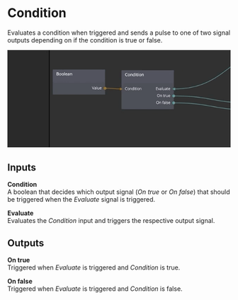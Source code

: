 # Condition
Evaluates a condition when triggered and sends a pulse to one of two signal outputs depending on if the condition is true or false.

![](condition.gif)

<div class = "node-inputs">

## Inputs

**Condition**  
A boolean that decides which output signal (*On true* or *On false*) that should be triggered when the *Evaluate* signal is triggered.

**Evaluate**  
Evaluates the *Condition* input and triggers the respective output signal.



## Outputs
**On true**  
Triggered when *Evaluate* is triggered and *Condition* is true.

**On false**  
Triggered when *Evaluate* is triggered and *Condition* is false.

</div>
